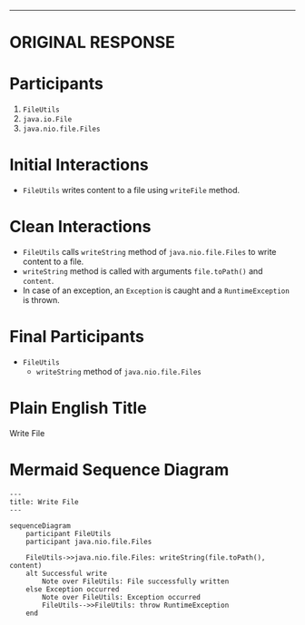 ----
# ORIGINAL RESPONSE 
# Participants

1. `FileUtils`
2. `java.io.File`
3. `java.nio.file.Files`

# Initial Interactions

- `FileUtils` writes content to a file using `writeFile` method.

# Clean Interactions

- `FileUtils` calls `writeString` method of `java.nio.file.Files` to write content to a file.
- `writeString` method is called with arguments `file.toPath()` and `content`.
- In case of an exception, an `Exception` is caught and a `RuntimeException` is thrown.

# Final Participants

- `FileUtils`
  - `writeString` method of `java.nio.file.Files`

# Plain English Title

Write File

# Mermaid Sequence Diagram

```mermaid
---
title: Write File
---

sequenceDiagram
    participant FileUtils
    participant java.nio.file.Files

    FileUtils->>java.nio.file.Files: writeString(file.toPath(), content)
    alt Successful write
        Note over FileUtils: File successfully written
    else Exception occurred
        Note over FileUtils: Exception occurred
        FileUtils-->>FileUtils: throw RuntimeException
    end
```

